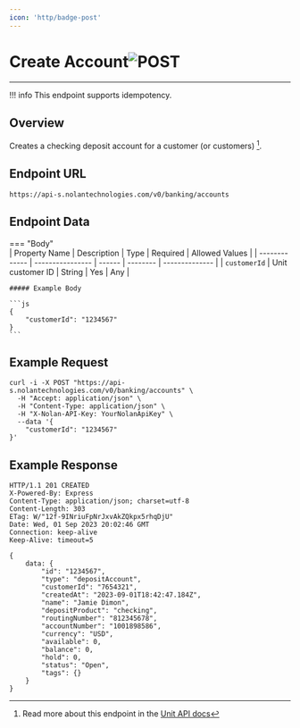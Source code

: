 ```yaml
---
icon: 'http/badge-post'
---
```


<h1 class=article-title>Create Account<img class="article-title-image" src="/assets/images/badge-post.svg" alt="POST"/></h1> 

---

!!! info
    This endpoint supports idempotency.

## Overview
Creates a checking deposit account for a customer (or customers) [^ 1]. 

## Endpoint URL
`https://api-s.nolantechnologies.com/v0/banking/accounts`

## Endpoint Data
=== "Body"    
    | Property Name | Description      | Type   | Required | Allowed Values |
    | ------------- | ---------------- | ------ | -------- | -------------- |
    | `customerId`  | Unit customer ID | String | Yes      | Any            |

    ##### Example Body

    ```js
    {
        "customerId": "1234567"
    } 
    ```

<!-- === "URL Parameters"
    ```text
    This endpoint has no URL parameters.
    ```

=== "Query Parameters"
    ```text
    This endpoint has no query parameters.
    ``` -->

## Example Request
```text
curl -i -X POST "https://api-s.nolantechnologies.com/v0/banking/accounts" \
  -H "Accept: application/json" \
  -H "Content-Type: application/json" \
  -H "X-Nolan-API-Key: YourNolanApiKey" \
  --data '{
    "customerId": "1234567"
}'
```

## Example Response
```text
HTTP/1.1 201 CREATED
X-Powered-By: Express
Content-Type: application/json; charset=utf-8
Content-Length: 303
ETag: W/"12f-9INriuFpNrJxvAkZQkpx5rhqDjU"
Date: Wed, 01 Sep 2023 20:02:46 GMT
Connection: keep-alive
Keep-Alive: timeout=5

{
    data: {
        "id": "1234567",
        "type": "depositAccount",
        "customerId": "7654321",
        "createdAt": "2023-09-01T18:42:47.184Z",
        "name": "Jamie Dimon",
        "depositProduct": "checking",
        "routingNumber": "812345678",
        "accountNumber": "1001898586",
        "currency": "USD",
        "available": 0,
        "balance": 0,
        "hold": 0,
        "status": "Open",
        "tags": {}
    }
}
```

[^ 1]: Read more about this endpoint in the <a target="_blank" rel="noopener noreferrer" href="https://docs.unit.co/deposit-accounts#create-deposit-account">Unit API docs</a>